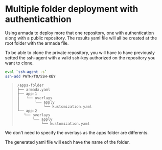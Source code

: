 # Multiple folder deployment with authenticathion

Using armada to deploy more that one repository, one with authentication along with a public repository. The results yaml file will all be created at the root folder with the armada file.

To be able to clone the private repository, you will have to have previously setted the ssh-agent with a valid ssh-key authorized on the repository you want to clone.

```bash
eval `ssh-agent -s`
ssh-add PATH/TO/SSH-KEY
```

>```
>/apps-folder
>├── armada.yaml
>├── app-1
>|   └── overlays
>│       └── apply
>│           └── kustomization.yaml
>└── app-2
>    └── overlays
>        └── apply
>            └── kustomization.yaml
>```

We don't need to specify the overlays as the apps folder are differents.

The generated yaml file will each have the name of the folder.